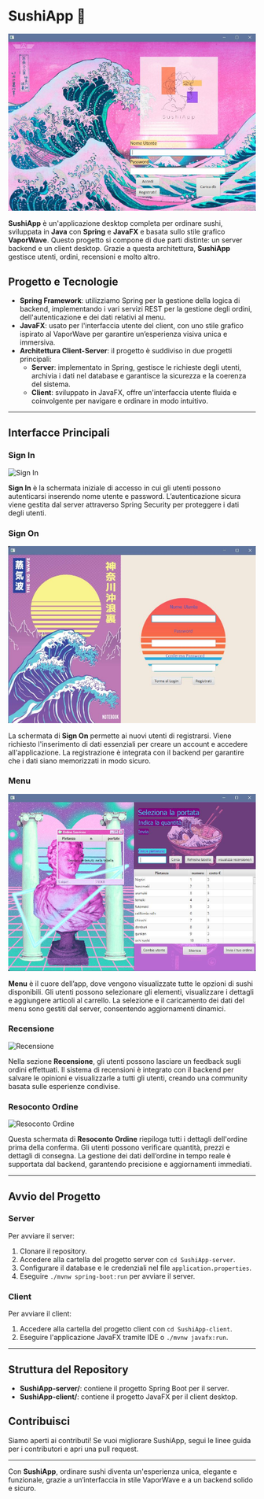 # SushiApp 🍣

![Main Interface](./SushiAppImages/SIgnin.jpg)

**SushiApp** è un'applicazione desktop completa per ordinare sushi, sviluppata in **Java** con **Spring** e **JavaFX** e basata sullo stile grafico **VaporWave**. Questo progetto si compone di due parti distinte: un server backend e un client desktop. Grazie a questa architettura, **SushiApp** gestisce utenti, ordini, recensioni e molto altro.

## Progetto e Tecnologie

- **Spring Framework**: utilizziamo Spring per la gestione della logica di backend, implementando i vari servizi REST per la gestione degli ordini, dell'autenticazione e dei dati relativi al menu.
- **JavaFX**: usato per l'interfaccia utente del client, con uno stile grafico ispirato al VaporWave per garantire un’esperienza visiva unica e immersiva.
- **Architettura Client-Server**: il progetto è suddiviso in due progetti principali:
  - **Server**: implementato in Spring, gestisce le richieste degli utenti, archivia i dati nel database e garantisce la sicurezza e la coerenza del sistema.
  - **Client**: sviluppato in JavaFX, offre un'interfaccia utente fluida e coinvolgente per navigare e ordinare in modo intuitivo.

---

## Interfacce Principali

### Sign In

![Sign In](./SushiAppImages/Signin.pjpg)

**Sign In** è la schermata iniziale di accesso in cui gli utenti possono autenticarsi inserendo nome utente e password. L’autenticazione sicura viene gestita dal server attraverso Spring Security per proteggere i dati degli utenti.

### Sign On

![Sign On](./SushiAppImages/Signon.jpg)

La schermata di **Sign On** permette ai nuovi utenti di registrarsi. Viene richiesto l'inserimento di dati essenziali per creare un account e accedere all'applicazione. La registrazione è integrata con il backend per garantire che i dati siano memorizzati in modo sicuro.

### Menu

![Menu](./SushiAppImages/menu.jpg)

**Menu** è il cuore dell’app, dove vengono visualizzate tutte le opzioni di sushi disponibili. Gli utenti possono selezionare gli elementi, visualizzare i dettagli e aggiungere articoli al carrello. La selezione e il caricamento dei dati del menu sono gestiti dal server, consentendo aggiornamenti dinamici.

### Recensione

![Recensione](./images/review.jpg)

Nella sezione **Recensione**, gli utenti possono lasciare un feedback sugli ordini effettuati. Il sistema di recensioni è integrato con il backend per salvare le opinioni e visualizzarle a tutti gli utenti, creando una community basata sulle esperienze condivise.

### Resoconto Ordine

![Resoconto Ordine](./images/order-summary.jpg)

Questa schermata di **Resoconto Ordine** riepiloga tutti i dettagli dell'ordine prima della conferma. Gli utenti possono verificare quantità, prezzi e dettagli di consegna. La gestione dei dati dell’ordine in tempo reale è supportata dal backend, garantendo precisione e aggiornamenti immediati.

---

## Avvio del Progetto

### Server
Per avviare il server:
1. Clonare il repository.
2. Accedere alla cartella del progetto server con `cd SushiApp-server`.
3. Configurare il database e le credenziali nel file `application.properties`.
4. Eseguire `./mvnw spring-boot:run` per avviare il server.

### Client
Per avviare il client:
1. Accedere alla cartella del progetto client con `cd SushiApp-client`.
2. Eseguire l'applicazione JavaFX tramite IDE o `./mvnw javafx:run`.

---

## Struttura del Repository

- **SushiApp-server/**: contiene il progetto Spring Boot per il server.
- **SushiApp-client/**: contiene il progetto JavaFX per il client desktop.

## Contribuisci

Siamo aperti ai contributi! Se vuoi migliorare SushiApp, segui le linee guida per i contributori e apri una pull request.

---

Con **SushiApp**, ordinare sushi diventa un'esperienza unica, elegante e funzionale, grazie a un’interfaccia in stile VaporWave e a un backend solido e sicuro.
